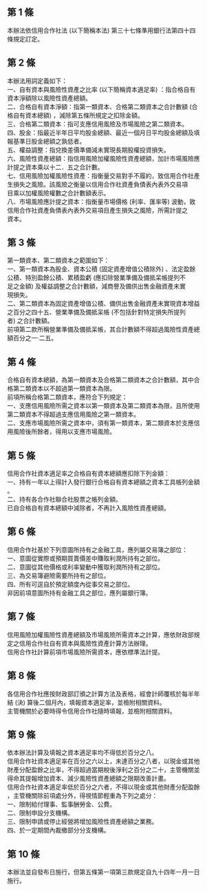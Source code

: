 第 1 條
-------
本辦法依信用合作社法 (以下簡稱本法) 第三十七條準用銀行法第四十四  
條規定訂定。

第 2 條
-------
本辦法用詞定義如下：  
一、自有資本與風險性資產之比率 (以下簡稱資本適足率) ：指合格自有  
    資本淨額除以風險性資產總額。  
二、合格自有資本淨額：指第一類資本、合格第二類資本之合計數額 (合  
    格自有資本總額) ，減除第五條所規定之扣除金額。  
三、合格第二類資本：指可支應信用風險及市場風險之第二類資本。  
四、股金：指最近半年日平均股金總額、最近一個月日平均股金總額及填  
    報基準日股金總額之孰低者。  
五、權益調整：指兌換差價準備減未實現長期股權投資損失。  
六、風險性資產總額：指信用風險加權風險性資產總額，加計市場風險應  
    計提之資本乘以十二．五之合計數。  
七、信用風險加權風險性資產：指衡量交易對手不履約，致信用合作社產  
    生損失之風險。該風險之衡量以信用合作社資產負債表內表外交易項  
    目乘以加權風險權數之合計數額表示。  
八、市場風險應計提之資本：指衡量市場價格 (利率、匯率等) 波動，致  
    信用合作社資產負債表內表外交易項目產生損失之風險，所需計提之  
    資本。

第 3 條
-------
第一類資本、第二類資本之範圍如下：  
一、第一類資本為股金、資本公積 (固定資產增值公積除外) 、法定盈餘  
    公積、特別盈餘公積、累積盈虧 (應扣除營業準備及備抵呆帳提列不  
    足之金額) 及權益調整之合計數額，減商譽及備供出售金融資產未實  
    現損失。  
二、第二類資本為固定資產增值公積、備供出售金融資產未實現資本增益  
    之百分之四十五、營業準備及備抵呆帳 (不包括針對特定損失所提列  
    者) 之合計數額。  
前項第二款所稱營業準備及備抵呆帳，其合計數額不得超過風險性資產總  
額百分之一‧二五。

第 4 條
-------
合格自有資本總額，為第一類資本及合格第二類資本之合計數額，其中合  
格第二類資本以不超過第一類資本為限。  
前項所稱合格第二類資本，應符合下列規定：  
一、支應信用風險所需之資本以第一類資本及第二類資本為限，且所使用  
    第二類資本不得超過支應信用風險之第一類資本。  
二、支應市場風險所需之資本中，須有第一類資本，第二類資本於支應信  
    用風險後所餘者，得用以支應市場風險。

第 5 條
-------
信用合作社資本適足率之合格自有資本總額應扣除下列金額：  
一、持有一年以上得計入發行銀行合格自有資本總額之資本工具帳列金額  
    。  
二、持有各合作社聯合社股票之帳列金額。  
已自合格自有資本總額中減除者，不再計入風險性資產總額。

第 6 條
-------
信用合作社基於下列意圖所持有之金融工具，應列屬交易簿之部位：  
一、意圖從實際或預期買賣價差中賺取利潤所持有之部位。  
二、意圖從其他價格或利率變動中獲取利潤所持有之部位。  
三、為交易簿避險需要所持有之部位。  
四、所有可逕自於預定額度內從事交易之部位。  
非因前項意圖所持有金融工具之部位，應列屬銀行簿。

第 7 條
-------
信用風險加權風險性資產總額及市場風險所需資本之計算，應依財政部規  
定之信用合作社自有資本與風險性資產計算方法辦理。  
信用合作社計算前項市場風險所需資本，應依標準法計提。

第 8 條
-------
各信用合作社應按財政部訂頒之計算方法及表格，經會計師覆核於每半年  
結 (決) 算後二個月內，填報資本適足率，並檢附相關資料。  
主管機關於必要時得令信用合作社隨時填報，並檢附相關資料。

第 9 條
-------
依本辦法計算及填報之資本適足率均不得低於百分之八。  
信用合作社資本適足率在百分之六以上，未達百分之八者，以現金或其他  
財產分配盈餘之比率，不得超過當期稅後淨利之百分之二十，主管機關並  
得命其提報增加資本、減少風險性資產總額之限期改善計畫。  
信用合作社資本適足率低於百分之六者，不得以現金或其他財產分配盈餘  
，主管機關除前項處分外，得視情節輕重為下列之處分：  
一、限制給付理事、監事酬勞金、公費。  
二、限制申設分支機構。  
三、限制申請或停止經營將增加風險性資產總額之業務。  
四、於一定期間內裁撤部分分支機構。

第 10 條
--------
本辦法並自發布日施行，但第五條第一項第三款規定自九十四年一月一日  
施行。

